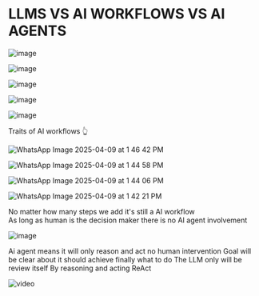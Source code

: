 # LLMS VS AI WORKFLOWS VS AI AGENTS 

![image](https://github.com/user-attachments/assets/41b9b4f2-5cee-436b-9f2e-8eaca11bc191)

![image](https://github.com/user-attachments/assets/fca5d262-82ea-47ff-b2ea-65849973627f)

![image](https://github.com/user-attachments/assets/7ffd5eaf-35f6-400d-8cfd-1ca11bba20e0)

![image](https://github.com/user-attachments/assets/5d3f7696-36e3-4b14-b2ae-da0ef7dfad13)

![image](https://github.com/user-attachments/assets/597f1e6a-29f0-469f-b362-671c258a8fbc)

Traits of AI workflows 👆

![WhatsApp Image 2025-04-09 at 1 46 42 PM](https://github.com/user-attachments/assets/99a9d374-eeb6-4098-bffe-052c3eb6386a)

![WhatsApp Image 2025-04-09 at 1 44 58 PM](https://github.com/user-attachments/assets/262dd830-5970-4d43-8aad-b6d366c08fde)

![WhatsApp Image 2025-04-09 at 1 44 06 PM](https://github.com/user-attachments/assets/8078ef57-d7b4-4554-b5bd-582be808062f)

![WhatsApp Image 2025-04-09 at 1 42 21 PM](https://github.com/user-attachments/assets/461f1d6c-9f92-4464-a4ba-1703b4e5b221)

No matter how many steps we add it's still a AI workflow  
As long as human is the decision maker there is no AI agent involvement

![image](https://github.com/user-attachments/assets/65df9901-c73c-4cc5-b590-8b11ee3438c8)

Ai agent means it will only reason and act no human intervention
Goal will be clear about it should achieve finally what to do The LLM only will be review itself By reasoning and acting ReAct 

![video](https://youtu.be/FwOTs4UxQS4?si=na7YLMHO0aXQGKNi)













